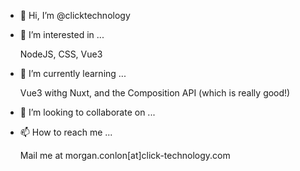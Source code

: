 - 👋 Hi, I’m @clicktechnology
- 👀 I’m interested in ...

  NodeJS, CSS, Vue3

- 🌱 I’m currently learning ...

  Vue3 withg Nuxt, and the Composition API (which is really good!)

- 💞️ I’m looking to collaborate on ...
- 📫 How to reach me ...

  Mail me at morgan.conlon[at]click-technology.com

<!---
clicktechnology/clicktechnology is a ✨ special ✨ repository because its `README.md` (this file) appears on your GitHub profile.
You can click the Preview link to take a look at your changes.
--->
